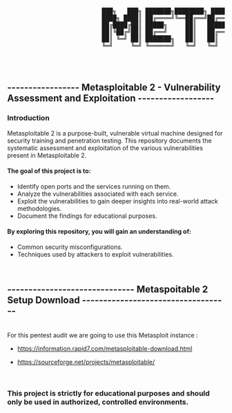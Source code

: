<pre>
<br>
                          ███╗   ███╗ ███████╗████████╗ █████╗ ███████╗  ██████╗ ██╗      ██████╗ ██╗████████╗ 
                          ████╗ ████║ ██╔════╝╚══██╔══╝██╔══██╗██╔════╝  ██╔══██╗██║     ██╔═══██╗██║╚══██╔══╝
                          ██╔████╔██║ █████╗     ██║   ███████║███████╗  ██████╔╝██║     ██║   ██║██║   ██║  
                          ██║╚██╔╝██║ ██╔══╝     ██║   ██╔══██║╚════██║  ██╔═══╝ ██║     ██║   ██║██║   ██║   
                          ██║ ╚═╝ ██║ ███████╗   ██║   ██║  ██║███████║  ██║     ███████╗╚██████╔╝██║   ██║   
                          ╚═╝     ╚═╝ ╚══════╝   ╚═╝   ╚═╝  ╚═╝╚══════╝  ╚═╝     ╚══════╝ ╚═════╝ ╚═╝   ╚═╝  
                                                                                                              
</pre>                                            


<br>

## ----------------- Metasploitable 2 - Vulnerability Assessment and Exploitation ------------------

### Introduction
Metasploitable 2 is a purpose-built, vulnerable virtual machine designed for security training and penetration testing. This repository documents the systematic assessment and exploitation of the various vulnerabilities present in Metasploitable 2.  

#### The goal of this project is to:

- Identify open ports and the services running on them.
- Analyze the vulnerabilities associated with each service.
- Exploit the vulnerabilities to gain deeper insights into real-world attack methodologies.
- Document the findings for educational purposes.

#### By exploring this repository, you will gain an understanding of: 

- Common security misconfigurations.
- Techniques used by attackers to exploit vulnerabilities.

<br>

## ------------------------------ Metaspoitable 2 Setup Download -----------------------------------
<br>
For this pentest audit we are going to use this Metasploit instance :

- https://information.rapid7.com/metasploitable-download.html</a>

- https://sourceforge.net/projects/metasploitable/

<br>

### This project is strictly for **educational purposes** and should only be used in authorized, controlled environments.

